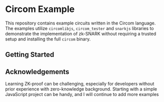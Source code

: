 # Circom Example

This repository contains example circuits written in the Circom language. The examples utilize `circomlibjs`, `circom_tester` and `snarkjs` libraries to demonstrate the implementation of zk-SNARK without requiring a trusted setup and installing the full `circom` binary.

## Getting Started



## Acknowledgements
Learning ZK-proof can be challenging, especially for developers without prior experience with zero-knowledge background. Starting with a simple JavaScript project can be handy, and I will continue to add more examples




